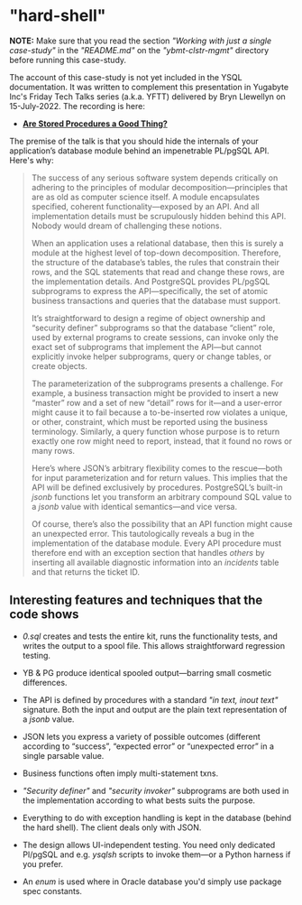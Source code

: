 # "hard-shell"

**NOTE:** Make sure that you read the section _"Working with just a single case-study"_ in the _"README.md"_ on the _"ybmt-clstr-mgmt"_ directory before running this case-study.

The account of this case-study is not yet included in the YSQL documentation. It was written to complement this presentation in Yugabyte Inc's Friday Tech Talks series (a.k.a. YFTT) delivered by Bryn Llewellyn on 15-July-2022. The recording is here:

- **[Are Stored Procedures a Good Thing?](https://www.youtube.com/watch?v=SkDKrMEa-kA)**

The premise of the talk is that you should hide the internals of your application’s database module behind an impenetrable PL/pgSQL API. Here's why:

> The success of any serious software system depends critically on adhering to the principles of modular decomposition—principles that are as old as computer science itself. A module encapsulates specified, coherent functionality—exposed by an API. And all implementation details must be scrupulously hidden behind this API. Nobody would dream of challenging these notions.
>
> When an application uses a relational database, then this is surely a module at the highest level of top-down decomposition. Therefore, the structure of the database’s tables, the rules that constrain their rows, and the SQL statements that read and change these rows, are the implementation details. And PostgreSQL provides PL/pgSQL subprograms to express the API—specifically, the set of atomic business transactions and queries that the database must support.
>
> It’s straightforward to design a regime of object ownership and “security definer” subprograms so that the database “client” role, used by external programs to create sessions, can invoke only the exact set of subprograms that implement the API—but cannot explicitly invoke helper subprograms, query or change tables, or create objects.
>
> The parameterization of the subprograms presents a challenge. For example, a business transaction might be provided to insert a new “master” row and a set of new “detail” rows for it—and a user-error might cause it to fail because a to-be-inserted row violates a unique, or other, constraint, which must be reported using the business terminology. Similarly, a query function whose purpose is to return exactly one row might need to report, instead, that it found no rows or many rows.
>
> Here’s where JSON’s arbitrary flexibility comes to the rescue—both for input parameterization and for return values. This implies that the API will be defined exclusively by procedures. PostgreSQL’s built-in _jsonb_ functions let you transform an arbitrary compound SQL value to a _jsonb_ value with identical semantics—and vice versa.
>
> Of course, there’s also the possibility that an API function might cause an unexpected error. This tautologically reveals a bug in the implementation of the database module. Every API procedure must therefore end with an exception section that handles _others_ by inserting all available diagnostic information into an _incidents_ table and that returns the ticket ID.

## Interesting features and techniques that the code shows

- _0.sql_ creates and tests the entire kit, runs the functionality tests, and writes the output to a spool file. This allows straightforward regression testing.
- YB & PG produce identical spooled output—barring small cosmetic differences.
- The API is defined by procedures with a standard _"in text, inout text"_ signature. Both the input and output are the plain text representation of a _jsonb_ value.
- JSON lets you express a variety of possible outcomes (different according to “success”, “expected error” or “unexpected error” in a single parsable value.

- Business functions often imply multi-statement txns.

- _"Security definer"_ and _"security invoker"_ subprograms are both used in the implementation according to what bests suits the purpose.

- Everything to do with exception handling is kept in the database (behind the hard shell). The client deals only with JSON.

- The design allows UI-independent testing. You need only dedicated Pl/pgSQL and e.g. _ysqlsh_ scripts to invoke them—or a Python harness if you prefer.
- An _enum_ is used where in Oracle database you'd simply use package spec constants.